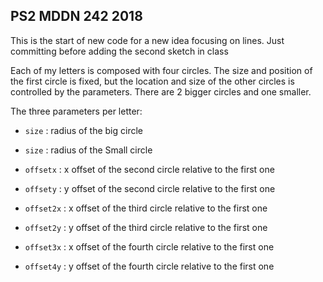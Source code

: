 ## PS2 MDDN 242 2018

This is the start of new code for a new idea focusing on lines. Just committing before adding the second sketch in class

Each of my letters is composed with four circles. The size and position of the first circle is fixed, but the location and size of the other circles is controlled by the parameters. There are 2 bigger circles and one smaller.

The three parameters per letter:
  * `size` : radius of the big circle
  * `size` : radius of the Small circle

  * `offsetx` : x offset of the second circle relative to the first one
  * `offsety` : y offset of the second circle relative to the first one

  * `offset2x` : x offset of the third circle relative to the first one
  * `offset2y` : y offset of the third circle relative to the first one

  * `offset3x` : x offset of the fourth circle relative to the first one
  * `offset4y` : y offset of the fourth circle relative to the first one


